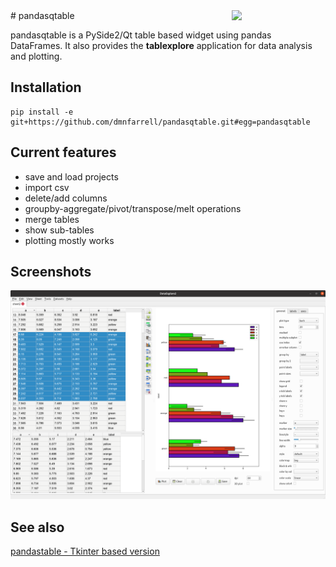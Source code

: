 <img align="right" src=https://raw.githubusercontent.com/dmnfarrell/pandasqtable/master/logo.png width=150px>
# pandasqtable

pandasqtable is a PySide2/Qt table based widget using pandas DataFrames. It also provides the **tablexplore** application for data analysis and plotting.

## Installation

```
pip install -e git+https://github.com/dmnfarrell/pandasqtable.git#egg=pandasqtable
```

## Current features

* save and load projects
* import csv
* delete/add columns
* groupby-aggregate/pivot/transpose/melt operations
* merge tables
* show sub-tables
* plotting mostly works

## Screenshots

<img src=img/scr1.png width=600px>

## See also

[pandastable - Tkinter based version](https://github.com/dmnfarrell/pandastable)
